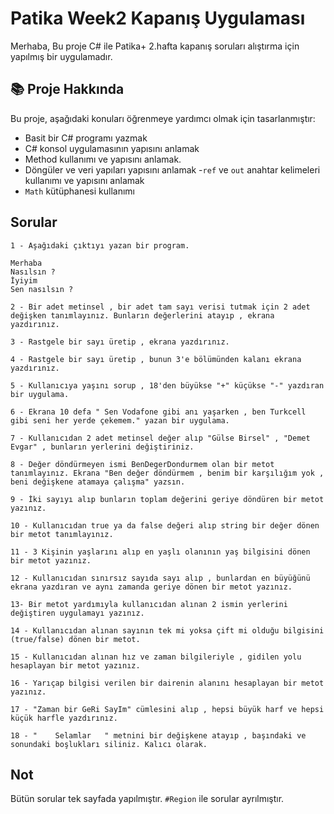 # Patika Week2 Kapanış Uygulaması
Merhaba,
Bu proje C# ile Patika+ 2.hafta kapanış soruları alıştırma için yapılmış bir uygulamadır.

## 📚 Proje Hakkında
Bu proje, aşağıdaki konuları öğrenmeye yardımcı olmak için tasarlanmıştır:
- Basit bir C# programı yazmak
- C# konsol uygulamasının yapısını anlamak
- Method kullanımı ve yapısını anlamak.
- Döngüler ve veri yapıları yapısını anlamak
-`ref` ve `out` anahtar kelimeleri kullanımı ve yapısını anlamak
- `Math` kütüphanesi kullanımı



## Sorular
```
1 - Aşağıdaki çıktıyı yazan bir program.

Merhaba
Nasılsın ?
İyiyim
Sen nasılsın ?
```
```
2 - Bir adet metinsel , bir adet tam sayı verisi tutmak için 2 adet değişken tanımlayınız. Bunların değerlerini atayıp , ekrana yazdırınız.
```
```
3 - Rastgele bir sayı üretip , ekrana yazdırınız.
```
```
4 - Rastgele bir sayı üretip , bunun 3'e bölümünden kalanı ekrana yazdırınız.
```
```
5 - Kullanıcıya yaşını sorup , 18'den büyükse "+" küçükse "-" yazdıran bir uygulama.
```
```
6 - Ekrana 10 defa " Sen Vodafone gibi anı yaşarken , ben Turkcell gibi seni her yerde çekemem." yazan bir uygulama.
```
```
7 - Kullanıcıdan 2 adet metinsel değer alıp "Gülse Birsel" , "Demet Evgar" , bunların yerlerini değiştiriniz.
```
```
8 - Değer döndürmeyen ismi BenDegerDondurmem olan bir metot tanımlayınız. Ekrana "Ben değer döndürmem , benim bir karşılığım yok , beni değişkene atamaya çalışma" yazsın.
```
```
9 - İki sayıyı alıp bunların toplam değerini geriye döndüren bir metot yazınız.
```
```
10 - Kullanıcıdan true ya da false değeri alıp string bir değer dönen bir metot tanımlayınız.
```
```
11 - 3 Kişinin yaşlarını alıp en yaşlı olanının yaş bilgisini dönen bir metot yazınız.
```
```
12 - Kullanıcıdan sınırsız sayıda sayı alıp , bunlardan en büyüğünü ekrana yazdıran ve aynı zamanda geriye dönen bir metot yazınız.
```
```
13- Bir metot yardımıyla kullanıcıdan alınan 2 ismin yerlerini değiştiren uygulamayı yazınız.
```
```
14 - Kullanıcıdan alınan sayının tek mi yoksa çift mi olduğu bilgisini (true/false) dönen bir metot.
```
```
15 - Kullanıcıdan alınan hız ve zaman bilgileriyle , gidilen yolu hesaplayan bir metot yazınız.
```
```
16 - Yarıçap bilgisi verilen bir dairenin alanını hesaplayan bir metot yazınız.
```
```
17 - "Zaman bir GeRi SayIm" cümlesini alıp , hepsi büyük harf ve hepsi küçük harfle yazdırınız.
```

```
18 - "    Selamlar   " metnini bir değişkene atayıp , başındaki ve sonundaki boşlukları siliniz. Kalıcı olarak.
```

## Not
Bütün sorular tek sayfada yapılmıştır. `#Region` ile sorular ayrılmıştır.



